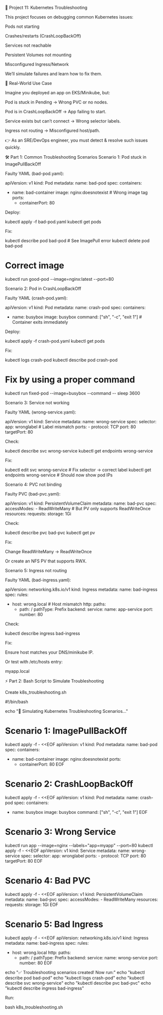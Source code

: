📘 Project 11: Kubernetes Troubleshooting

This project focuses on debugging common Kubernetes issues:

Pods not starting

Crashes/restarts (CrashLoopBackOff)

Services not reachable

Persistent Volumes not mounting

Misconfigured Ingress/Network

We’ll simulate failures and learn how to fix them.

🔹 Real-World Use Case

Imagine you deployed an app on EKS/Minikube, but:

Pod is stuck in Pending → Wrong PVC or no nodes.

Pod is in CrashLoopBackOff → App failing to start.

Service exists but can’t connect → Wrong selector labels.

Ingress not routing → Misconfigured host/path.

👉 As an SRE/DevOps engineer, you must detect & resolve such issues quickly.

🛠️ Part 1: Common Troubleshooting Scenarios
Scenario 1: Pod stuck in ImagePullBackOff

Faulty YAML (bad-pod.yaml):

apiVersion: v1
kind: Pod
metadata:
  name: bad-pod
spec:
  containers:
  - name: bad-container
    image: nginx:doesnotexist   # Wrong image tag
    ports:
    - containerPort: 80


Deploy:

kubectl apply -f bad-pod.yaml
kubectl get pods


Fix:

kubectl describe pod bad-pod   # See ImagePull error
kubectl delete pod bad-pod
# Correct image
kubectl run good-pod --image=nginx:latest --port=80

Scenario 2: Pod in CrashLoopBackOff

Faulty YAML (crash-pod.yaml):

apiVersion: v1
kind: Pod
metadata:
  name: crash-pod
spec:
  containers:
  - name: busybox
    image: busybox
    command: ["sh", "-c", "exit 1"]   # Container exits immediately


Deploy:

kubectl apply -f crash-pod.yaml
kubectl get pods


Fix:

kubectl logs crash-pod
kubectl describe pod crash-pod
# Fix by using a proper command
kubectl run fixed-pod --image=busybox --command -- sleep 3600

Scenario 3: Service not working

Faulty YAML (wrong-service.yaml):

apiVersion: v1
kind: Service
metadata:
  name: wrong-service
spec:
  selector:
    app: wronglabel   # Label mismatch
  ports:
    - protocol: TCP
      port: 80
      targetPort: 80


Check:

kubectl describe svc wrong-service
kubectl get endpoints wrong-service


Fix:

kubectl edit svc wrong-service   # Fix selector → correct label
kubectl get endpoints wrong-service   # Should now show pod IPs

Scenario 4: PVC not binding

Faulty PVC (bad-pvc.yaml):

apiVersion: v1
kind: PersistentVolumeClaim
metadata:
  name: bad-pvc
spec:
  accessModes:
    - ReadWriteMany   # But PV only supports ReadWriteOnce
  resources:
    requests:
      storage: 1Gi


Check:

kubectl describe pvc bad-pvc
kubectl get pv


Fix:

Change ReadWriteMany → ReadWriteOnce

Or create an NFS PV that supports RWX.

Scenario 5: Ingress not routing

Faulty YAML (bad-ingress.yaml):

apiVersion: networking.k8s.io/v1
kind: Ingress
metadata:
  name: bad-ingress
spec:
  rules:
  - host: wrong.local    # Host mismatch
    http:
      paths:
      - path: /
        pathType: Prefix
        backend:
          service:
            name: app-service
            port:
              number: 80


Check:

kubectl describe ingress bad-ingress


Fix:

Ensure host matches your DNS/minikube IP.

Or test with /etc/hosts entry:

<NodeIP> myapp.local

⚡ Part 2: Bash Script to Simulate Troubleshooting

Create k8s_troubleshooting.sh

#!/bin/bash

echo "🚨 Simulating Kubernetes Troubleshooting Scenarios..."

# Scenario 1: ImagePullBackOff
kubectl apply -f - <<EOF
apiVersion: v1
kind: Pod
metadata:
  name: bad-pod
spec:
  containers:
  - name: bad-container
    image: nginx:doesnotexist
    ports:
    - containerPort: 80
EOF

# Scenario 2: CrashLoopBackOff
kubectl apply -f - <<EOF
apiVersion: v1
kind: Pod
metadata:
  name: crash-pod
spec:
  containers:
  - name: busybox
    image: busybox
    command: ["sh", "-c", "exit 1"]
EOF

# Scenario 3: Wrong Service
kubectl run app --image=nginx --labels="app=myapp" --port=80
kubectl apply -f - <<EOF
apiVersion: v1
kind: Service
metadata:
  name: wrong-service
spec:
  selector:
    app: wronglabel
  ports:
    - protocol: TCP
      port: 80
      targetPort: 80
EOF

# Scenario 4: Bad PVC
kubectl apply -f - <<EOF
apiVersion: v1
kind: PersistentVolumeClaim
metadata:
  name: bad-pvc
spec:
  accessModes:
    - ReadWriteMany
  resources:
    requests:
      storage: 1Gi
EOF

# Scenario 5: Bad Ingress
kubectl apply -f - <<EOF
apiVersion: networking.k8s.io/v1
kind: Ingress
metadata:
  name: bad-ingress
spec:
  rules:
  - host: wrong.local
    http:
      paths:
      - path: /
        pathType: Prefix
        backend:
          service:
            name: wrong-service
            port:
              number: 80
EOF

echo "✅ Troubleshooting scenarios created! Now run:"
echo "kubectl describe pod bad-pod"
echo "kubectl logs crash-pod"
echo "kubectl describe svc wrong-service"
echo "kubectl describe pvc bad-pvc"
echo "kubectl describe ingress bad-ingress"


Run:

bash k8s_troubleshooting.sh
